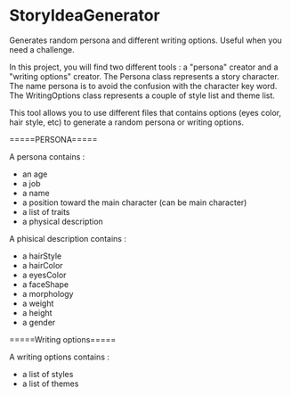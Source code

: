 # StoryIdeaGenerator
Generates random persona and different writing options. Useful when you need a challenge.

In this project, you will find two different tools : a "persona" creator and a "writing options" creator.
The Persona class represents a story character. The name persona is to avoid the confusion with the character key word.
The WritingOptions class represents a couple of style list and theme list.

This tool allows you to use different files that contains options (eyes color, hair style, etc) to generate a random persona or writing options.

=====PERSONA=====

A persona contains :
 - an age
 - a job
 - a name
 - a position toward the main character (can be main character)
 - a list of traits
 - a physical description

A phisical description contains :
 - a hairStyle
 - a hairColor
 - a eyesColor
 - a faceShape
 - a morphology
 - a weight
 - a height
 - a gender

=====Writing options=====

A writing options contains :
 - a list of styles
 - a list of themes
